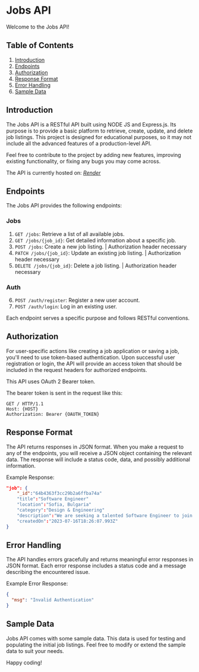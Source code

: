 # Jobs API

Welcome to the Jobs API! 

## Table of Contents

1. [Introduction](#introduction)
2. [Endpoints](#endpoints)
3. [Authorization](#authorization)
4. [Response Format](#response-format)
5. [Error Handling](#error-handling)
6. [Sample Data](#sample-data)

## Introduction

The Jobs API is a RESTful API built using NODE JS and Express.js. Its purpose is to provide a basic platform to retrieve, create, update, and delete job listings. This project is designed for educational purposes, so it may not include all the advanced features of a production-level API.

Feel free to contribute to the project by adding new features, improving existing functionality, or fixing any bugs you may come across.

The API is currently hosted on: *[Render](https://jobster-4rrx.onrender.com)*


## Endpoints

The Jobs API provides the following endpoints:
### Jobs
1. `GET /jobs`: Retrieve a list of all available jobs. 
2. `GET /jobs/{job_id}`: Get detailed information about a specific job.
3. `POST /jobs`: Create a new job listing. | Authorization header necessary
4. `PATCH /jobs/{job_id}`: Update an existing job listing. | Authorization header necessary
5. `DELETE /jobs/{job_id}`: Delete a job listing. | Authorization header necessary
### Auth
6. `POST /auth/register`: Register a new user account.
7. `POST /auth/login`: Log in an existing user.

Each endpoint serves a specific purpose and follows RESTful conventions.

## Authorization

For user-specific actions like creating a job application or saving a job, you'll need to use token-based authentication. Upon successful user registration or login, the API will provide an access token that should be included in the request headers for authorized endpoints.

This API uses OAuth 2 Bearer token.

The bearer token is sent in the request like this:

```curl {BASEURI} -H 'Authorization: Bearer {OAUTH_TOKEN}'
GET / HTTP/1.1
Host: {HOST}
Authorization: Bearer {OAUTH_TOKEN}
```

## Response Format

The API returns responses in JSON format. When you make a request to any of the endpoints, you will receive a JSON object containing the relevant data. The response will include a status code, data, and possibly additional information.

Example Response:

```json
"job": {
    "_id":"64b4363f3cc29b2a6ffba74a"
    "title":"Software Engineer"
    "location":"Sofia, Bulgaria"
    "category":"Design & Engineering"
    "description":"We are seeking a talented Software Engineer to join our development team. You will be responsible for designing, coding, and testing software solutions to meet customer requirements. The ideal candidate should have strong programming skills, a passion for problem-solving, and a desire to contribute to the success of our software products."
    "createdOn":"2023-07-16T18:26:07.993Z"
}
```

## Error Handling

The API handles errors gracefully and returns meaningful error responses in JSON format. Each error response includes a status code and a message describing the encountered issue.

Example Error Response:

```json
{
  "msg": "Invalid Authentication"
}
```

## Sample Data

Jobs API comes with some sample data. This data is used for testing and populating the initial job listings. Feel free to modify or extend the sample data to suit your needs.


Happy coding!
